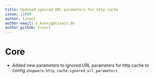 ```yaml
---
title: Updated ignored URL parameters for http cache
issue: 11899
author: tinect
author_email: s.koenig@tinect.de
author_github: tinect
---
```


# Core

* Added new parameters to ignored URL parameters for http cache to config `shopware.http_cache.ignored_url_parameters`

